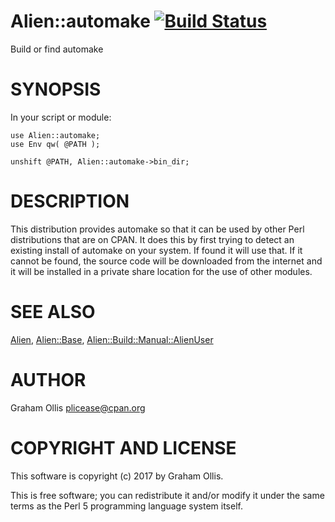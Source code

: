 # Alien::automake [![Build Status](https://secure.travis-ci.org/plicease/Alien-automake.png)](http://travis-ci.org/plicease/Alien-automake)

Build or find automake

# SYNOPSIS

In your script or module:

    use Alien::automake;
    use Env qw( @PATH );
    
    unshift @PATH, Alien::automake->bin_dir;

# DESCRIPTION

This distribution provides automake so that it can be used by other 
Perl distributions that are on CPAN.  It does this by first trying to 
detect an existing install of automake on your system.  If found it 
will use that.  If it cannot be found, the source code will be downloaded
from the internet and it will be installed in a private share location
for the use of other modules.

# SEE ALSO

[Alien](https://metacpan.org/pod/Alien), [Alien::Base](https://metacpan.org/pod/Alien::Base), [Alien::Build::Manual::AlienUser](https://metacpan.org/pod/Alien::Build::Manual::AlienUser)

# AUTHOR

Graham Ollis <plicease@cpan.org>

# COPYRIGHT AND LICENSE

This software is copyright (c) 2017 by Graham Ollis.

This is free software; you can redistribute it and/or modify it under
the same terms as the Perl 5 programming language system itself.
